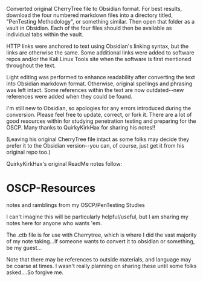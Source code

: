 Converted original CherryTree file to Obsidian format. For best results, download the four numbered markdown files into a directory titled, "PenTesting Methodology", or something similar. Then open that folder as a vault in Obsidian. Each of the four files should then be available as individual tabs within the vault.

HTTP links were anchored to text using Obsidian's linking syntax, but the links are otherwise the same. Some additional links were added to software repos and/or the Kali Linux Tools site when the software is first mentioned throughout the text.

Light editing was performed to enhance readability after converting the text into Obsidian markdown format. Otherwise, original spellings and phrasing was left intact. Some references within the text are now outdated--new references were added when they could be found. 

I'm still new to Obsidian, so apologies for any errors introduced during the conversion. Please feel free to update, correct, or fork it. There are a lot of good resources within for studying penetration testing and preparing for the OSCP. Many thanks to QuirkyKirkHax for sharing his notes!!

(Leaving his original CherryTree file intact as some folks may decide they prefer it to the Obsidian version--you can, of course, just get it from his original repo too.)


QuirkyKirkHax's original ReadMe notes follow:
# OSCP-Resources
notes and ramblings from my OSCP/PenTesting Studies

I can't imagine this will be particularly helpful/useful, but I am sharing my notes here for anyone who wants 'em.

The .ctb file is for use with Cherrytree, which is where I did the vast majority of my note taking...If someone wants to convert it to obsidian or something, be my guest...

Note that there may be references to outside materials, and language may be coarse at times.  I wasn't really planning on sharing these until some folks asked....So forgive me.
